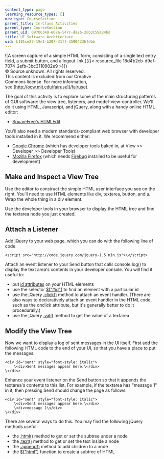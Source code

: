 ```yaml
---
content_type: page
learning_resource_types: []
ocw_type: CourseSection
parent_title: In-Class Activities
parent_type: CourseSection
parent_uid: 09700340-607a-547c-da2b-20b3c55a84bd
title: UI Software Architecture
uid: b101ce27-19e1-b207-31ff-35904236fdbb
---
```


![A screen capture of a simple HTML form, consisting of a single text entry field, a submit button, and a logout link.]({{< resource_file 18d4b2cb-d9af-7074-2efb-3bc3110902e9 >}})  
© Source unknown. All rights reserved.  
This content is excluded from our Creative  
Commons license. For more information,  
see [http://ocw.mit.edu/fairuse](/fairuse).

The goal of this activity is to explore some of the main structuring patterns of GUI software: the view tree, listeners, and model-view-controller. We'll do it using HTML, Javascript, and jQuery, along with a handy online HTML editor:

*   [SquareFree's HTMLEdit](http://htmledit.squarefree.com/)

You'll also need a modern standards-compliant web browser with developer tools installed in it. We recommend either:

*   [Google Chrome](http://www.google.com/chrome) (which has developer tools baked in, at View >> Developer >> Developer Tools)
*   [Mozilla Firefox](http://getfirefox.com) (which needs [Firebug](http://getfirebug.com) installed to be useful for development)

Make and Inspect a View Tree
----------------------------

Use the editor to construct the simple HTML user interface you see on the right. You'll need to use HTML elements like div, textarea, button, and a. Wrap the whole thing in a div element.

Use the developer tools in your browser to display the HTML tree and find the textarea node you just created.

Attach a Listener
-----------------

Add jQuery to your web page, which you can do with the following line of code:

```
<script src="http://code.jquery.com/jquery-1.5.min.js">\</script>
```

Attach an event listener to your Send button that calls console.log() to display the text area's contents in your developer console. You will find it useful to:

*   put [id attributes](http://www.w3.org/TR/html401/struct/global.html#h-7.5.2) on your HTML elements
*   use the selector [$("#id")](http://api.jquery.com/id-selector/) to find an element with a particular id
*   use the jQuery [.click()](http://api.jquery.com/click/) method to attach an event handler. (There are also ways to declaratively attach an event handler in the HTML code, such as the onclick attribute, but it's generally better to do it procedurally.)
*   use the jQuery [.val()](http://api.jquery.com/val/) method to get the value of a textarea

Modify the View Tree
--------------------

Now we want to display a log of sent messages in the UI itself. First add the following HTML code to the end of your UI, so that you have a place to put the messages:

```
<div id="sent" style="font-style: italic">
    \<div>Sent messages appear here.\</div>
\</div>
```

Enhance your event listener on the Send button so that it appends the textarea's contents to this list. For example, if the textarea has "message 1" in it, then pressing Send should change the page as follows:

```
<div id="sent" style="font-style: italic">
    \<div>Sent messages appear here.\</div>
    \<div>message 1\</div>
\</div>
```

There are several ways to do this. You may find the following jQuery methods useful:

*   the [.html()](http://api.jquery.com/html/) method to get or set the subtree under a node
*   the [.text()](http://api.jquery.com/text/) method to get or set the text inside a node
*   the [.append()](http://api.jquery.com/append/) method to add children to a node
*   the [$("html")](http://api.jquery.com/jQuery/#jQuery2) function to create a subtree of HTML